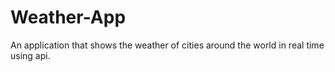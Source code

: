# Weather-App
An application that shows the weather of cities around the world in real time using api.
